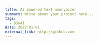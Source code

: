 ```yaml
---
title: Ai powered text anonymizer
summary: Write about your project here...
tags:
  - DS&AI
date: 2022-01-01
external_link: http://github.com
---
```

